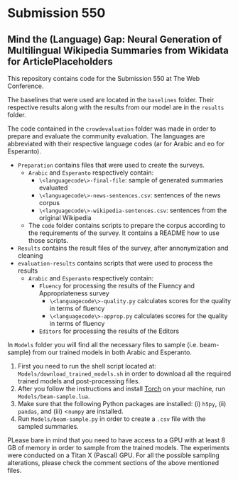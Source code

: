 # Submission 550
## Mind the (Language) Gap: Neural Generation of Multilingual Wikipedia Summaries from Wikidata for ArticlePlaceholders
This repository contains code for the Submission 550 at The Web Conference.

The baselines that were used are located in the `baselines` folder. Their respective results along with the results from our model are in the `results` folder.


The code contained in the `crowdevaluation` folder was made in order to prepare and evaluate the community evaluation. The languages are abbreviated with their respective language codes (ar for Arabic and eo for Esperanto).

- `Preparation` contains files that were used to create the surveys.
  - `Arabic` and `Esperanto` respectively contain:
    - `\<languagecode\>-final-file`: sample of generated summaries evaluated 
    - `\<languagecode\>-news-sentences.csv`: sentences of the news corpus
    - `\<languagecode\>-wikipedia-sentences.csv`: sentences from the original Wikipedia 
  - The `code` folder contains scripts to prepare the corpus according to the requirements of the survey. It contains a README how to use those scripts.
- `Results` contains the result files of the survey, after annonymization and cleaning 
- `evaluation-results` contains scripts that were used to process the results
  - `Arabic` and `Esperanto` respectively contain:
    - `Fluency` for processing the results of the Fluency and Appropriateness survey
      - `\<languagecode\>-quality.py` calculates scores for the quality in terms of fluency
      - `\<languagecode\>-approp.py` calculates scores for the quality in terms of fluency
    - `Editors` for processing the results of the Editors 

In `Models` folder you will find all the necessary files to sample (i.e. beam-sample) from our trained models in both Arabic and Esperanto.

1. First you need to run the shell script located at: `Models/download_trained_models.sh` in order to download all the required trained models and post-processing files.
2. After you follow the instructions and install [Torch](http://torch.ch/) on your machine, run `Models/beam-sample.lua`.
3. Make sure that the following Python packages are installed: (i) `h5py`, (ii) `pandas`, and (iii) <`numpy` are installed.
3. Run `Models/beam-sample.py` in order to create a `.csv` file with the sampled summaries.

PLease bare in mind that you need to have access to a GPU with at least 8 GB of memory in order to sample from the trained models. The experiments were conducted on a Titan X (Pascal) GPU. For all the possible sampling alterations, please check the comment sections of the above mentioned files.
